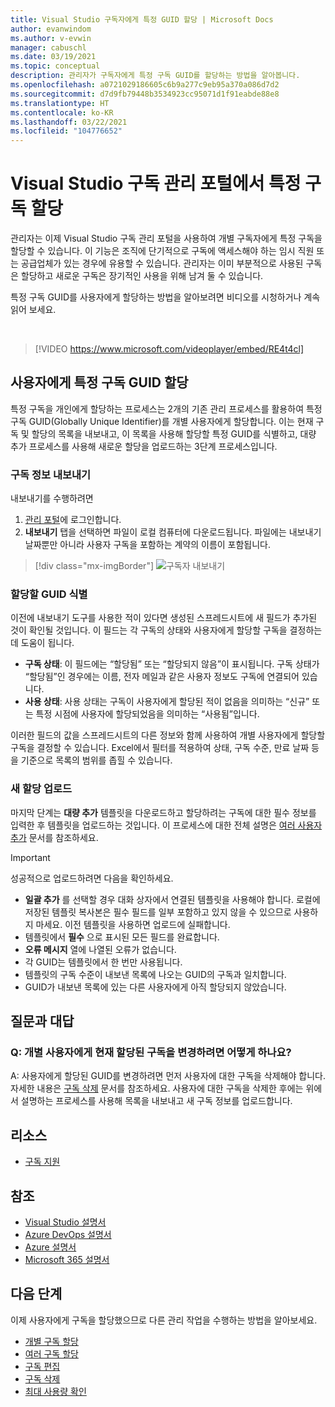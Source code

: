 ```yaml
---
title: Visual Studio 구독자에게 특정 GUID 할당 | Microsoft Docs
author: evanwindom
ms.author: v-evwin
manager: cabuschl
ms.date: 03/19/2021
ms.topic: conceptual
description: 관리자가 구독자에게 특정 구독 GUID를 할당하는 방법을 알아봅니다.
ms.openlocfilehash: a0721029186605c6b9a277c9eb95a370a086d7d2
ms.sourcegitcommit: d7d9fb79448b3534923cc95071d1f91eabde88e8
ms.translationtype: HT
ms.contentlocale: ko-KR
ms.lasthandoff: 03/22/2021
ms.locfileid: "104776652"
---
```

# <a name="assign-specific-subscriptions-in-the-visual-studio-subscriptions-administration-portal"></a>Visual Studio 구독 관리 포털에서 특정 구독 할당

관리자는 이제 Visual Studio 구독 관리 포털을 사용하여 개별 구독자에게 특정 구독을 할당할 수 있습니다.  이 기능은 조직에 단기적으로 구독에 액세스해야 하는 임시 직원 또는 공급업체가 있는 경우에 유용할 수 있습니다.  관리자는 이미 부분적으로 사용된 구독은 할당하고 새로운 구독은 장기적인 사용을 위해 남겨 둘 수 있습니다.  

특정 구독 GUID를 사용자에게 할당하는 방법을 알아보려면 비디오를 시청하거나 계속 읽어 보세요. 

<br>

> [!VIDEO https://www.microsoft.com/videoplayer/embed/RE4t4cl]


## <a name="assign-specific-subscription-guids-to-users"></a>사용자에게 특정 구독 GUID 할당

특정 구독을 개인에게 할당하는 프로세스는 2개의 기존 관리 프로세스를 활용하여 특정 구독 GUID(Globally Unique Identifier)를 개별 사용자에게 할당합니다.  이는 현재 구독 및 할당의 목록을 내보내고, 이 목록을 사용해 할당할 특정 GUID를 식별하고, 대량 추가 프로세스를 사용해 새로운 할당을 업로드하는 3단계 프로세스입니다.

### <a name="export-your-subscriptions-information"></a>구독 정보 내보내기

내보내기를 수행하려면
1. [관리 포털](https://manage.visualstudio.com)에 로그인합니다.
2. **내보내기** 탭을 선택하면 파일이 로컬 컴퓨터에 다운로드됩니다. 파일에는 내보내기 날짜뿐만 아니라 사용자 구독을 포함하는 계약의 이름이 포함됩니다.
> [!div class="mx-imgBorder"]
> ![구독자 내보내기](_img/exporting-subscriptions/exporting-subscriptions.png "할당된 구독의 목록과 구독자 정보를 저장하려면 내보내기를 클릭합니다.")

### <a name="identify-the-guids-you-want-to-assign"></a>할당할 GUID 식별

이전에 내보내기 도구를 사용한 적이 있다면 생성된 스프레드시트에 새 필드가 추가된 것이 확인될 것입니다.  이 필드는 각 구독의 상태와 사용자에게 할당할 구독을 결정하는 데 도움이 됩니다.  

- **구독 상태**: 이 필드에는 “할당됨” 또는 “할당되지 않음”이 표시됩니다.  구독 상태가 “할당됨”인 경우에는 이름, 전자 메일과 같은 사용자 정보도 구독에 연결되어 있습니다. 
- **사용 상태**: 사용 상태는 구독이 사용자에게 할당된 적이 없음을 의미하는 “신규” 또는 특정 시점에 사용자에 할당되었음을 의미하는 “사용됨”입니다.  

이러한 필드의 값을 스프레드시트의 다른 정보와 함께 사용하여 개별 사용자에게 할당할 구독을 결정할 수 있습니다. Excel에서 필터를 적용하여 상태, 구독 수준, 만료 날짜 등을 기준으로 목록의 범위를 좁힐 수 있습니다. 

### <a name="upload-your-new-assignments"></a>새 할당 업로드

마지막 단계는 **대량 추가** 템플릿을 다운로드하고 할당하려는 구독에 대한 필수 정보를 입력한 후 템플릿을 업로드하는 것입니다.  이 프로세스에 대한 전체 설명은 [여러 사용자 추가](assign-license-bulk.md) 문서를 참조하세요.  

> [!IMPORTANT]
> 성공적으로 업로드하려면 다음을 확인하세요.
> - **일괄 추가** 를 선택할 경우 대화 상자에서 연결된 템플릿을 사용해야 합니다.  로컬에 저장된 템플릿 복사본은 필수 필드를 일부 포함하고 있지 않을 수 있으므로 사용하지 마세요.  이전 템플릿을 사용하면 업로드에 실패합니다. 
> - 템플릿에서 **필수** 으로 표시된 모든 필드를 완료합니다.
> - **오류 메시지** 열에 나열된 오류가 없습니다.
> - 각 GUID는 템플릿에서 한 번만 사용됩니다. 
> - 템플릿의 구독 수준이 내보낸 목록에 나오는 GUID의 구독과 일치합니다. 
> - GUID가 내보낸 목록에 있는 다른 사용자에게 아직 할당되지 않았습니다. 

## <a name="frequently-asked-questions"></a>질문과 대답
### <a name="q-how-do-i-change-which-subscription-is-currently-assigned-to-an-individual-user"></a>Q: 개별 사용자에게 현재 할당된 구독을 변경하려면 어떻게 하나요?
A: 사용자에게 할당된 GUID를 변경하려면 먼저 사용자에 대한 구독을 삭제해야 합니다.  자세한 내용은 [구독 삭제](delete-license.md) 문서를 참조하세요.  사용자에 대한 구독을 삭제한 후에는 위에서 설명하는 프로세스를 사용해 목록을 내보내고 새 구독 정보를 업로드합니다.  

## <a name="resources"></a>리소스
- [구독 지원](https://aka.ms/vsadminhelp)

## <a name="see-also"></a>참조
- [Visual Studio 설명서](/visualstudio/)
- [Azure DevOps 설명서](/azure/devops/)
- [Azure 설명서](/azure/)
- [Microsoft 365 설명서](/microsoft-365/)

## <a name="next-steps"></a>다음 단계
이제 사용자에게 구독을 할당했으므로 다른 관리 작업을 수행하는 방법을 알아보세요.
- [개별 구독 할당](assign-license.md)
- [여러 구독 할당](assign-license-bulk.md)
- [구독 편집](edit-license.md)
- [구독 삭제](delete-license.md)
- [최대 사용량 확인](maximum-usage.md)
